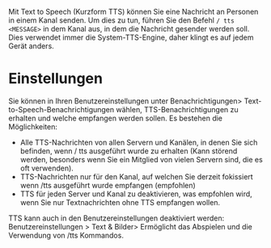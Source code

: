 <!-- TITLE: Text zu Sprache -->

Mit Text to Speech (Kurzform TTS) können Sie eine Nachricht an Personen in einem Kanal senden. Um dies zu tun, führen Sie den Befehl `/ tts <MESSAGE>` in dem Kanal aus, in dem die Nachricht gesender werden soll. Dies verwendet immer die System-TTS-Engine, daher klingt es auf jedem Gerät anders.

# Einstellungen
Sie können in Ihren Benutzereinstellungen unter Benachrichtigungen> Text-to-Speech-Benachrichtigungen wählen, TTS-Benachrichtigungen zu erhalten und welche empfangen werden sollen. Es bestehen die Möglichkeiten:

* Alle TTS-Nachrichten von allen Servern und Kanälen, in denen Sie sich befinden, wenn / tts ausgeführt wurde zu erhalten (Kann störend werden, besonders wenn Sie ein Mitglied von vielen Servern sind, die es oft verwenden).
* TTS-Nachrichten nur für den Kanal, auf welchen Sie derzeit fokissiert wenn /tts ausgeführt wurde empfangen (empfohlen)
* TTS für jeden Server und Kanal zu deaktivieren, was empfohlen wird, wenn Sie nur Textnachrichten ohne TTS empfangen wollen.

TTS kann auch in den Benutzereinstellungen deaktiviert werden: Benutzereinstellungen > Text & Bilder> Ermöglicht das Abspielen und die Verwendung von /tts Kommandos.